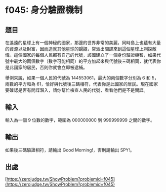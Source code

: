 # f045: 身分驗證機制

## 題目

在遙遠的星球上有一個神秘的國家，那邊的世界非常的美麗，同時島上也蘊有大量的資源以及財富，因而造就其他星球的覬覦，常派出間諜來到這個星球上刺探敵情。這個國家的每個人民都有自己的代號，該國建立了一個身份驗證機智，如果代號中最大的兩個數字（數字可能相同）的平方加起來與代號後三碼相同，就代表你是此國家的居民，否則你就會立即被逮補。

舉例來說，如果一個人民的代號為 144553061，最大的兩個數字分別為 6 和 5，兩數的平方和為 61，恰好與代號後三碼相符，代表你是此國家的居民。現在國家要確認是否有間諜潛入，請你幫忙檢查人民的代號，看看他們是不是間諜。

## 輸入

輸入為一個 9 位數的數字，範圍為 000000000 到 999999999 之間的數字。

## 輸出

如果後三碼驗證相符，請輸出 Good Morning!，否則請輸出 SPY!。

## 出處

[https://zerojudge.tw/ShowProblem?problemid=f045](https://zerojudge.tw/ShowProblem?problemid=f045)

